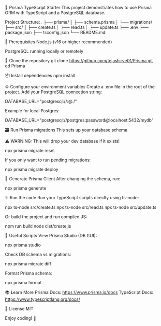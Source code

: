 🚀 Prisma TypeScript Starter
This project demonstrates how to use Prisma ORM with TypeScript and a PostgreSQL database.

Project Structure:
.
├── prisma/
│ ├── schema.prisma
│ └── migrations/
├── src/
│ ├── create.ts
│ ├── read.ts
│ ├── update.ts
├── .env
├── package.json
├── tsconfig.json
└── README.md

🔧 Prerequisites
Node.js (v16 or higher recommended)

PostgreSQL running locally or remotely

💾 Clone the repository
git clone https://github.com/tejashirve01/Prisma.git
cd Prisma

📦 Install dependencies
npm install

⚙️ Configure your environment variables
Create a .env file in the root of the project. Add your PostgreSQL connection string:

DATABASE_URL="postgresql://<username>:<password>@<host>:<port>/<database>"

Example for local Postgres:

DATABASE_URL="postgresql://postgres:password@localhost:5432/mydb"

🗃️ Run Prisma migrations
This sets up your database schema.

⚠️ WARNING: This will drop your dev database if it exists!

npx prisma migrate reset

If you only want to run pending migrations:

npx prisma migrate deploy

🔄 Generate Prisma Client
After changing the schema, run:

npx prisma generate

✨ Run the code
Run your TypeScript scripts directly using ts-node:

npx ts-node src/create.ts
npx ts-node src/read.ts
npx ts-node src/update.ts

Or build the project and run compiled JS:

npm run build
node dist/create.js

🚀 Useful Scripts
View Prisma Studio (DB GUI):

npx prisma studio

Check DB schema vs migrations:

npx prisma migrate diff

Format Prisma schema:

npx prisma format

📚 Learn More
Prisma Docs: https://www.prisma.io/docs
TypeScript Docs: https://www.typescriptlang.org/docs/

📜 License
MIT

Enjoy coding! 🎉


 
